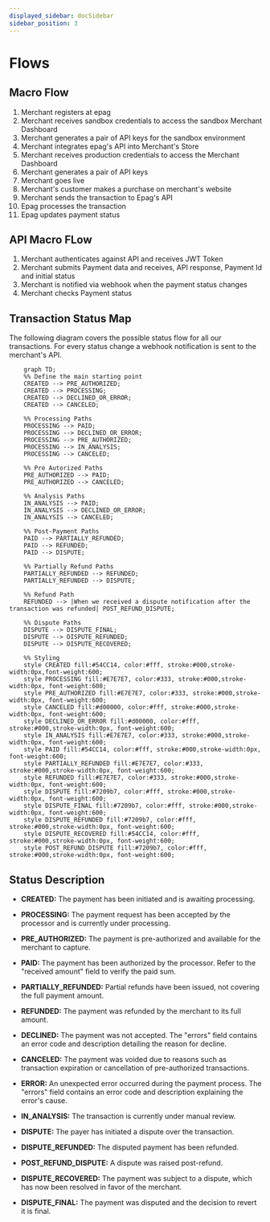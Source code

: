 ```yaml
---
displayed_sidebar: docSidebar
sidebar_position: 3
---
```


# Flows

## Macro Flow

1. Merchant registers at epag
2. Merchant receives sandbox credentials to access the sandbox Merchant Dashboard
3. Merchant generates a pair of API keys for the sandbox environment
4. Merchant integrates epag's API into Merchant's Store
5. Merchant receives production credentials to access the Merchant Dashboard
6. Merchant generates a pair of API keys
7. Merchant goes live
8. Merchant's customer makes a purchase on merchant's website
9. Merchant sends the transaction to Epag's API
10. Epag processes the transaction
11. Epag updates payment status

## API Macro FLow

1. Merchant authenticates against API and receives JWT Token
2. Merchant submits Payment data and receives, API response, Payment Id and initial status
3. Merchant is notified via webhook when the payment status changes
4. Merchant checks Payment status

## Transaction Status Map

The following diagram covers the possible status flow for all our transactions. For every status change a webhook notification is sent to the merchant's API.

<!-- ![Transaction Status Map](./img/transaction-status-map.png) -->

```mermaid
    graph TD;
    %% Define the main starting point
    CREATED --> PRE_AUTHORIZED;
    CREATED --> PROCESSING;
    CREATED --> DECLINED_OR_ERROR;
    CREATED --> CANCELED;

    %% Processing Paths
    PROCESSING --> PAID;
    PROCESSING --> DECLINED_OR_ERROR;
    PROCESSING --> PRE_AUTHORIZED;
    PROCESSING --> IN_ANALYSIS;
    PROCESSING --> CANCELED;

    %% Pre Autorized Paths
    PRE_AUTHORIZED --> PAID;
    PRE_AUTHORIZED --> CANCELED;

    %% Analysis Paths
    IN_ANALYSIS --> PAID;
    IN_ANALYSIS --> DECLINED_OR_ERROR;
    IN_ANALYSIS --> CANCELED;

    %% Post-Payment Paths
    PAID --> PARTIALLY_REFUNDED;
    PAID --> REFUNDED;
    PAID --> DISPUTE;
    
    %% Partially Refund Paths
    PARTIALLY_REFUNDED --> REFUNDED;
    PARTIALLY_REFUNDED --> DISPUTE;
    
    %% Refund Path
    REFUNDED --> |When we received a dispute notification after the transaction was refunded| POST_REFUND_DISPUTE;
    
    %% Dispute Paths
    DISPUTE --> DISPUTE_FINAL;
    DISPUTE --> DISPUTE_REFUNDED;
    DISPUTE --> DISPUTE_RECOVERED;

    %% Styling
    style CREATED fill:#54CC14, color:#fff, stroke:#000,stroke-width:0px,font-weight:600;
    style PROCESSING fill:#E7E7E7, color:#333, stroke:#000,stroke-width:0px, font-weight:600;
    style PRE_AUTHORIZED fill:#E7E7E7, color:#333, stroke:#000,stroke-width:0px, font-weight:600;
    style CANCELED fill:#d00000, color:#fff, stroke:#000,stroke-width:0px, font-weight:600;
    style DECLINED_OR_ERROR fill:#d00000, color:#fff, stroke:#000,stroke-width:0px, font-weight:600;
    style IN_ANALYSIS fill:#E7E7E7, color:#333, stroke:#000,stroke-width:0px, font-weight:600;
    style PAID fill:#54CC14, color:#fff, stroke:#000,stroke-width:0px, font-weight:600;
    style PARTIALLY_REFUNDED fill:#E7E7E7, color:#333, stroke:#000,stroke-width:0px, font-weight:600;
    style REFUNDED fill:#E7E7E7, color:#333, stroke:#000,stroke-width:0px, font-weight:600;
    style DISPUTE fill:#7209b7, color:#fff, stroke:#000,stroke-width:0px, font-weight:600;
    style DISPUTE_FINAL fill:#7209b7, color:#fff, stroke:#000,stroke-width:0px, font-weight:600;
    style DISPUTE_REFUNDED fill:#7209b7, color:#fff, stroke:#000,stroke-width:0px, font-weight:600;
    style DISPUTE_RECOVERED fill:#54CC14, color:#fff, stroke:#000,stroke-width:0px, font-weight:600;
    style POST_REFUND_DISPUTE fill:#7209b7, color:#fff, stroke:#000,stroke-width:0px, font-weight:600;

```



## Status Description

- **CREATED:** The payment has been initiated and is awaiting processing.

- **PROCESSING:** The payment request has been accepted by the processor and is currently under processing.

- **PRE_AUTHORIZED:** The payment is pre-authorized and available for the merchant to capture.

- **PAID:** The payment has been authorized by the processor. Refer to the "received amount" field to verify the paid sum.

- **PARTIALLY_REFUNDED:** Partial refunds have been issued, not covering the full payment amount.

- **REFUNDED:** The payment was refunded by the merchant to its full amount.

- **DECLINED:** The payment was not accepted. The "errors" field contains an error code and description detailing the reason for decline.

- **CANCELED:** The payment was voided due to reasons such as transaction expiration or cancellation of pre-authorized transactions.

- **ERROR:** An unexpected error occurred during the payment process. The "errors" field contains an error code and description explaining the error's cause.

- **IN_ANALYSIS:** The transaction is currently under manual review.

- **DISPUTE:** The payer has initiated a dispute over the transaction.

- **DISPUTE_REFUNDED:** The disputed payment has been refunded.

- **POST_REFUND_DISPUTE:** A dispute was raised post-refund.

- **DISPUTE_RECOVERED:** The payment was subject to a dispute, which has now been resolved in favor of the merchant.

- **DISPUTE_FINAL:** The payment was disputed and the decision to revert it is final.